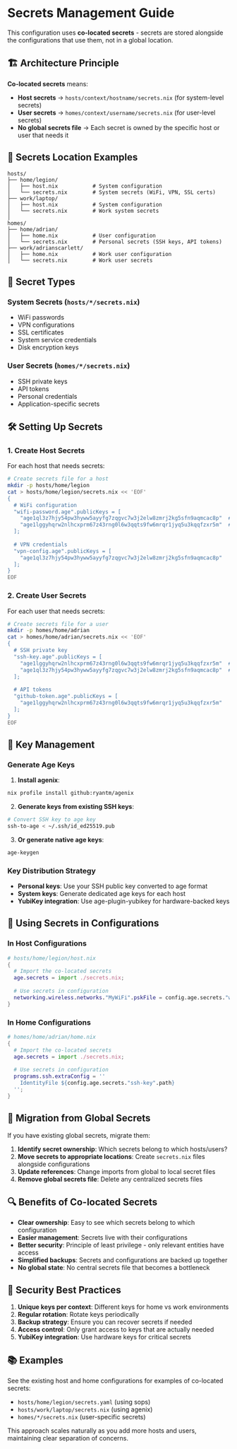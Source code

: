 # Secrets Management Guide

This configuration uses **co-located secrets** - secrets are stored alongside the configurations that use them, not in a global location.

## 🏗️ Architecture Principle

**Co-located secrets** means:
- **Host secrets** → `hosts/context/hostname/secrets.nix` (for system-level secrets)
- **User secrets** → `homes/context/username/secrets.nix` (for user-level secrets)
- **No global secrets file** → Each secret is owned by the specific host or user that needs it

## 📁 Secrets Location Examples

```
hosts/
├── home/legion/
│   ├── host.nix           # System configuration
│   └── secrets.nix        # System secrets (WiFi, VPN, SSL certs)
├── work/laptop/
│   ├── host.nix           # System configuration
│   └── secrets.nix        # Work system secrets
│
homes/
├── home/adrian/
│   ├── home.nix           # User configuration
│   └── secrets.nix        # Personal secrets (SSH keys, API tokens)
├── work/adrianscarlett/
│   ├── home.nix           # Work user configuration
│   └── secrets.nix        # Work user secrets
```

## 🔐 Secret Types

### System Secrets (`hosts/*/secrets.nix`)
- WiFi passwords
- VPN configurations
- SSL certificates
- System service credentials
- Disk encryption keys

### User Secrets (`homes/*/secrets.nix`)
- SSH private keys
- API tokens
- Personal credentials
- Application-specific secrets

## 🛠️ Setting Up Secrets

### 1. Create Host Secrets

For each host that needs secrets:

```bash
# Create secrets file for a host
mkdir -p hosts/home/legion
cat > hosts/home/legion/secrets.nix << 'EOF'
{
  # WiFi configuration
  "wifi-password.age".publicKeys = [
    "age1ql3z7hjy54pw3hyww5ayyfg7zqgvc7w3j2elw8zmrj2kg5sfn9aqmcac8p"  # Host key
    "age1lggyhqrw2nlhcxprm67z43rng0l6w3qqts9fw6mrqr1jyq5u3kqqfzxr5m"  # User key
  ];
  
  # VPN credentials
  "vpn-config.age".publicKeys = [
    "age1ql3z7hjy54pw3hyww5ayyfg7zqgvc7w3j2elw8zmrj2kg5sfn9aqmcac8p"
  ];
}
EOF
```

### 2. Create User Secrets

For each user that needs secrets:

```bash
# Create secrets file for a user
mkdir -p homes/home/adrian
cat > homes/home/adrian/secrets.nix << 'EOF'
{
  # SSH private key
  "ssh-key.age".publicKeys = [
    "age1lggyhqrw2nlhcxprm67z43rng0l6w3qqts9fw6mrqr1jyq5u3kqqfzxr5m"  # User key
    "age1ql3z7hjy54pw3hyww5ayyfg7zqgvc7w3j2elw8zmrj2kg5sfn9aqmcac8p"  # Host key (for recovery)
  ];
  
  # API tokens
  "github-token.age".publicKeys = [
    "age1lggyhqrw2nlhcxprm67z43rng0l6w3qqts9fw6mrqr1jyq5u3kqqfzxr5m"
  ];
}
EOF
```

## 🔑 Key Management

### Generate Age Keys

1. **Install agenix**:
```bash
nix profile install github:ryantm/agenix
```

2. **Generate keys from existing SSH keys**:
```bash
# Convert SSH key to age key
ssh-to-age < ~/.ssh/id_ed25519.pub
```

3. **Or generate native age keys**:
```bash
age-keygen
```

### Key Distribution Strategy

- **Personal keys**: Use your SSH public key converted to age format
- **System keys**: Generate dedicated age keys for each host
- **YubiKey integration**: Use age-plugin-yubikey for hardware-backed keys

## 📝 Using Secrets in Configurations

### In Host Configurations

```nix
# hosts/home/legion/host.nix
{
  # Import the co-located secrets
  age.secrets = import ./secrets.nix;
  
  # Use secrets in configuration
  networking.wireless.networks."MyWiFi".pskFile = config.age.secrets."wifi-password".path;
}
```

### In Home Configurations

```nix
# homes/home/adrian/home.nix
{
  # Import the co-located secrets
  age.secrets = import ./secrets.nix;
  
  # Use secrets in configuration
  programs.ssh.extraConfig = ''
    IdentityFile ${config.age.secrets."ssh-key".path}
  '';
}
```

## 🔄 Migration from Global Secrets

If you have existing global secrets, migrate them:

1. **Identify secret ownership**: Which secrets belong to which hosts/users?
2. **Move secrets to appropriate locations**: Create `secrets.nix` files alongside configurations
3. **Update references**: Change imports from global to local secret files
4. **Remove global secrets file**: Delete any centralized secrets files

## 🔍 Benefits of Co-located Secrets

- **Clear ownership**: Easy to see which secrets belong to which configuration
- **Easier management**: Secrets live with their configurations
- **Better security**: Principle of least privilege - only relevant entities have access
- **Simplified backups**: Secrets and configurations are backed up together
- **No global state**: No central secrets file that becomes a bottleneck

## 🚨 Security Best Practices

1. **Unique keys per context**: Different keys for home vs work environments
2. **Regular rotation**: Rotate keys periodically
3. **Backup strategy**: Ensure you can recover secrets if needed
4. **Access control**: Only grant access to keys that are actually needed
5. **YubiKey integration**: Use hardware keys for critical secrets

## 📚 Examples

See the existing host and home configurations for examples of co-located secrets:
- `hosts/home/legion/secrets.yaml` (using sops)
- `hosts/work/laptop/secrets.nix` (using agenix)
- `homes/*/secrets.nix` (user-specific secrets)

This approach scales naturally as you add more hosts and users, maintaining clear separation of concerns.
